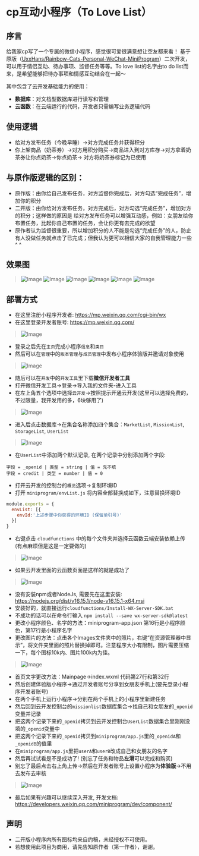 # cp互动小程序（To Love List）
## 序言
给我家cp写了一个专属的微信小程序，感觉很可爱很满意想让空友都来看！
基于原版（[UxxHans/Rainbow-Cats-Personal-WeChat-MiniProgram](https://github.com/UxxHans/Rainbow-Cats-Personal-WeChat-MiniProgram)）二次开发，可以用于情侣互动、待办事项、监督任务等等。To love list的名字由to do list而来，是希望能够把待办事项和情感互动结合在一起～

其中包含了云开发基础能力的使用：
- **数据库**：对文档型数据库进行读写和管理
- **云函数**：在云端运行的代码，开发者只需编写业务逻辑代码
## 使用逻辑
- 给对方发布任务（今晚早睡）→对方完成任务并获得积分
- 你上架商品（奶茶券）→对方用积分购买→商品进入到对方库存→对方拿着奶茶券让你点奶茶→你点奶茶→ 对方将奶茶券标记为已使用
## 与原作版逻辑的区别：
- 原作版：由你给自己发布任务，对方监督你完成后，对方勾选“完成任务”，增加你的积分
- 二开版：由你给对方发布任务，对方完成后，对方勾选“完成任务”，增加对方的积分；这样做的原因是 给对方发布任务可以增强互动感，例如：女朋友给你布置任务，比起你自己布置的任务，会让你更有去完成的欲望
- 原作者认为监督很重要，所以增加积分的人不能是勾选“完成任务”的人，防止有人没做任务就点击了已完成；但我认为更可以相信大家的自我管理能力一些^ ^

## 效果图
>![Image](Pics/IMG_6237.jpg)
>![Image](Pics/IMG_6238.jpg)
>![Image](Pics/IMG_6240.jpg)
>![Image](Pics/IMG_6241.jpg)
>![Image](Pics/IMG_6243.jpg)
>![Image](Pics/IMG_6244.jpg)
## 部署方式
- 在这里注册小程序开发者: https://mp.weixin.qq.com/cgi-bin/wx
- 在这里登录开发者账号: https://mp.weixin.qq.com/
>![Image](Pics/Link.jpg)
- 登录之后先在`主页`完成小程序`信息`和`类目`
- 然后可以在`管理`中的`版本管理`与`成员管理`中发布小程序体验版并邀请对象使用
>![Image](Pics/Account.jpg)
- 随后可以在`开发`中的`开发工具`里下载**微信开发者工具**
- 打开微信开发工具->登录->导入我的文件夹-进入工具
- 在左上角五个选项中选择`云开发`->按照提示开通云开发(这里可以选择免费的，不过限量，我开发用的多，6块够用了)
>![Image](Pics/DatabaseOption.jpg)
- 进入后点击数据库->在集合名称添加四个集合：`MarketList`, `MissionList`, `StorageList`, `UserList`

>![Image](Pics/Database.jpg)
- 在`UserList`中添加两个默认记录, 在两个记录中分别添加两个字段:
```
字段 = _openid | 类型 = string | 值 = 先不填
字段 = credit | 类型 = number | 值 = 0
```
- 打开云开发的控制台的`概览`选项->复制环境ID
- 打开 `miniprogram/envList.js` 将内容全部替换成如下，注意替换环境ID
```js
module.exports = {
  envList: [{
    envId:'上述步骤中你获得的环境ID (保留单引号)'
  }]
}
```
- 右键点击 `cloudfunctions` 中的每个文件夹并选择云函数云端安装依赖上传 (有点麻烦但是这是一定要做的)
>![Image](Pics/CloudFunction.jpg)
- 如果云开发里面的云函数页面是这样的就是成功了
>![Image](Pics/CloudFunctionList.jpg)
- 没有安装npm或者NodeJs, 需要先在这里安装: https://nodejs.org/dist/v16.15.1/node-v16.15.1-x64.msi
- 安装好的，就直接运行`cloudfunctions/Install-WX-Server-SDK.bat` 
- 不成功的话可以在命令行输入 `npm install --save wx-server-sdk@latest`
- 更改小程序颜色、名字的方法：miniprogram-app.json 第16行是小程序颜色，第17行是小程序名字
- 更改图片的方法：点击各个Images文件夹中的照片，右键“在资源管理器中显示”，将文件夹里面的照片替换掉即可。注意程序大小有限制，图片需要压缩一下，每个图标10k内、图片100k内为佳。
>![Image](Pics/imageSample.png)
- 首页文字更改方法：Mainpage->index.wxml 代码第27行和第32行
- 然后创建体验版小程序->通过开发者账号分享到女朋友手机上(要先登录小程序开发者账号)
- 在两个手机上运行小程序->分别在两个手机上的小程序里新建任务
- 然后回到云开发控制台的`missionlist`数据库集合->找自己和女朋友的`_openid`变量并记录
- 把这两个记录下来的`_openid`拷贝到云开发控制台`UserList`数据集合里刚刚没填的`_openid`变量中
- 把这两个记录下来的`_openid`拷贝到`miniprogram/app.js`里的`_openidA`和`_openidB`的值里
- 在`miniprogram/app.js`里把`userA`和`userB`改成自己和女朋友的名字
- 然后再试试看是不是成功了! (别忘了任务和物品**左滑**可以完成和购买)
- 别忘了最后点击右上角上传->然后在开发者账号上设置小程序为**体验版**->不用去发布去审核
>![Image](Pics/UploadOption.jpg)
- 最后如果有兴趣可以继续深入开发, 开发文档: https://developers.weixin.qq.com/miniprogram/dev/component/

## 声明
- 二开版小程序内所有图标均来自约稿，未经授权不可使用。
- 若想使用此项目为商用，请先告知原作者（第一作者），谢谢。
